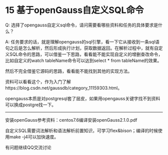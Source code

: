 # 15 基于openGauss自定义SQL命令

Q: 选择了opengauss自定义sql命令，请问需要看哪些资料和任务的具体要求是什么？

A: 任务要求的话，就是理解opengauss的sql引擎，看一下它从接收到一条sql语句之后是怎么解析，然后形成执行计划，获取数据返回。在解析过程中，就有自定义SQL命令的思路，可以借鉴一下思路，看看能不能实现自定义的增删查改命令，比如自定义的watch tableName命令可以达到select * from tableName的效果。

然后不完全借鉴它源码的思路，看看能不能找到其他的实现方法。

资料可以看看这个，作为入门了解https://blog.csdn.net/gaussdb/category_11159303.html。

opengauss本质是对postgresql套了层皮，如果用opengauss关键字找不到资料可以换成postgre找一下。

------

安装openGauss参考资料：centos7.6编译安装openGauss2.1.0.pdf

自定义SQL需要词法解析和语法解析前置知识，可学习flex&bison；编译的时候使用make -j4可以加快速度。

有问题继续QQ交流讨论

